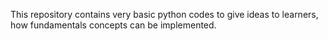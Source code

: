 This repository contains very basic python codes to give ideas to learners, how fundamentals concepts can be implemented.
